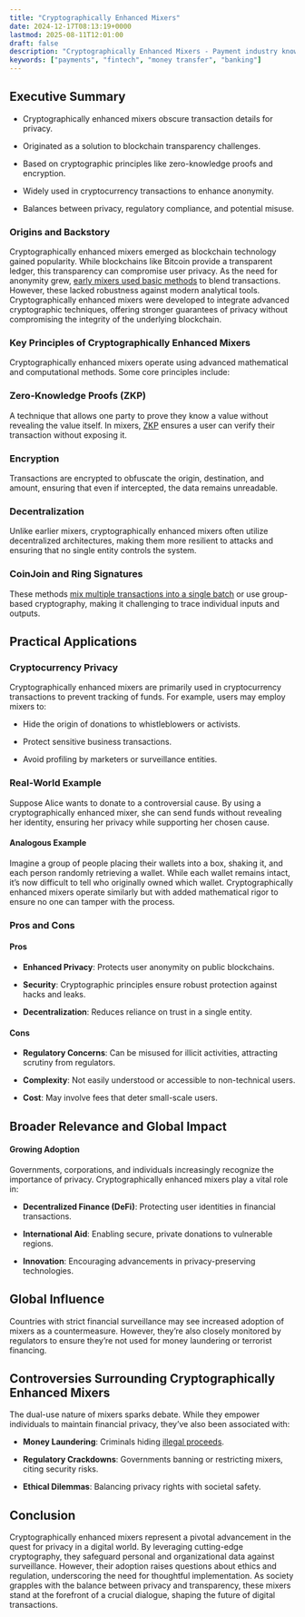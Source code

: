 ```yaml
---
title: "Cryptographically Enhanced Mixers"
date: 2024-12-17T08:13:19+0000
lastmod: 2025-08-11T12:01:00
draft: false
description: "Cryptographically Enhanced Mixers - Payment industry knowledge and insights"
keywords: ["payments", "fintech", "money transfer", "banking"]
---
```


## Executive Summary

- Cryptographically enhanced mixers obscure transaction details for privacy.

- Originated as a solution to blockchain transparency challenges.

- Based on cryptographic principles like zero-knowledge proofs and encryption.

- Widely used in cryptocurrency transactions to enhance anonymity.

- Balances between privacy, regulatory compliance, and potential misuse.

### Origins and Backstory

Cryptographically enhanced mixers emerged as blockchain technology gained popularity. While blockchains like Bitcoin provide a transparent ledger, this transparency can compromise user privacy. As the need for anonymity grew, [early mixers used basic methods](https://faisalkhanllc.xyz/resources/payments-wiki/c/crypto-mixer-or-crypto-tumbler/) to blend transactions. However, these lacked robustness against modern analytical tools. Cryptographically enhanced mixers were developed to integrate advanced cryptographic techniques, offering stronger guarantees of privacy without compromising the integrity of the underlying blockchain.

### Key Principles of Cryptographically Enhanced Mixers

Cryptographically enhanced mixers operate using advanced mathematical and computational methods. Some core principles include:

### Zero-Knowledge Proofs (ZKP)

A technique that allows one party to prove they know a value without revealing the value itself. In mixers, [ZKP](https://faisalkhanllc.xyz/resources/payments-wiki/z/zero-knowledge-proof-zkp/) ensures a user can verify their transaction without exposing it.

### Encryption

Transactions are encrypted to obfuscate the origin, destination, and amount, ensuring that even if intercepted, the data remains unreadable.

### Decentralization

Unlike earlier mixers, cryptographically enhanced mixers often utilize decentralized architectures, making them more resilient to attacks and ensuring that no single entity controls the system.

### CoinJoin and Ring Signatures

These methods [mix multiple transactions into a single batch](https://faisalkhanllc.xyz/resources/payments-wiki/t/tor-integration-crypto-mixers/) or use group-based cryptography, making it challenging to trace individual inputs and outputs.

## Practical Applications

### Cryptocurrency Privacy

Cryptographically enhanced mixers are primarily used in cryptocurrency transactions to prevent tracking of funds. For example, users may employ mixers to:

- Hide the origin of donations to whistleblowers or activists.

- Protect sensitive business transactions.

- Avoid profiling by marketers or surveillance entities.

### Real-World Example

Suppose Alice wants to donate to a controversial cause. By using a cryptographically enhanced mixer, she can send funds without revealing her identity, ensuring her privacy while supporting her chosen cause.

#### Analogous Example

Imagine a group of people placing their wallets into a box, shaking it, and each person randomly retrieving a wallet. While each wallet remains intact, it’s now difficult to tell who originally owned which wallet. Cryptographically enhanced mixers operate similarly but with added mathematical rigor to ensure no one can tamper with the process.

### Pros and Cons

#### Pros

- **Enhanced Privacy**: Protects user anonymity on public blockchains.

- **Security**: Cryptographic principles ensure robust protection against hacks and leaks.

- **Decentralization**: Reduces reliance on trust in a single entity.

#### Cons

- **Regulatory Concerns**: Can be misused for illicit activities, attracting scrutiny from regulators.

- **Complexity**: Not easily understood or accessible to non-technical users.

- **Cost**: May involve fees that deter small-scale users.

## Broader Relevance and Global Impact

#### Growing Adoption

Governments, corporations, and individuals increasingly recognize the importance of privacy. Cryptographically enhanced mixers play a vital role in:

- **Decentralized Finance (DeFi)**: Protecting user identities in financial transactions.

- **International Aid**: Enabling secure, private donations to vulnerable regions.

- **Innovation**: Encouraging advancements in privacy-preserving technologies.

## Global Influence

Countries with strict financial surveillance may see increased adoption of mixers as a countermeasure. However, they’re also closely monitored by regulators to ensure they’re not used for money laundering or terrorist financing.

## Controversies Surrounding Cryptographically Enhanced Mixers

The dual-use nature of mixers sparks debate. While they empower individuals to maintain financial privacy, they’ve also been associated with:

- **Money Laundering**: Criminals hiding [illegal proceeds](https://faisalkhanllc.xyz/resources/payments-wiki/m/money-laundering/).

- **Regulatory Crackdowns**: Governments banning or restricting mixers, citing security risks.

- **Ethical Dilemmas**: Balancing privacy rights with societal safety.

## Conclusion

Cryptographically enhanced mixers represent a pivotal advancement in the quest for privacy in a digital world. By leveraging cutting-edge cryptography, they safeguard personal and organizational data against surveillance. However, their adoption raises questions about ethics and regulation, underscoring the need for thoughtful implementation. As society grapples with the balance between privacy and transparency, these mixers stand at the forefront of a crucial dialogue, shaping the future of digital transactions.